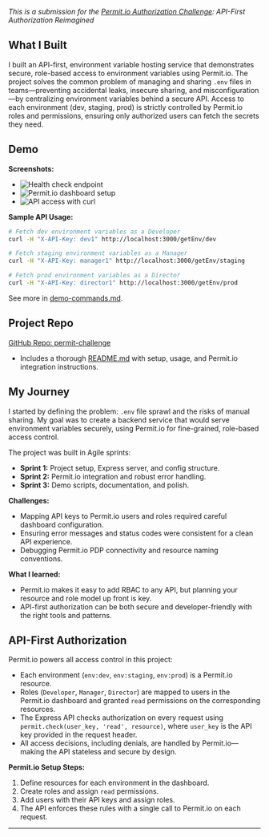 *This is a submission for the [Permit.io Authorization Challenge](https://dev.to/challenges/permit_io): API-First Authorization Reimagined*

## What I Built

I built an API-first, environment variable hosting service that demonstrates secure, role-based access to environment variables using Permit.io. The project solves the common problem of managing and sharing `.env` files in teams—preventing accidental leaks, insecure sharing, and misconfiguration—by centralizing environment variables behind a secure API. Access to each environment (dev, staging, prod) is strictly controlled by Permit.io roles and permissions, ensuring only authorized users can fetch the secrets they need.

## Demo

<!-- If you have a live deployment, insert the link here. Otherwise, use screenshots or a video. Example: -->

**Screenshots:**

- ![Health check endpoint](https://i.imgur.com/your_healthcheck_screenshot.png)
- ![Permit.io dashboard setup](https://i.imgur.com/your_permitio_dashboard.png)
- ![API access with curl](https://i.imgur.com/your_curl_demo.png)

**Sample API Usage:**
```sh
# Fetch dev environment variables as a Developer
curl -H "X-API-Key: dev1" http://localhost:3000/getEnv/dev

# Fetch staging environment variables as a Manager
curl -H "X-API-Key: manager1" http://localhost:3000/getEnv/staging

# Fetch prod environment variables as a Director
curl -H "X-API-Key: director1" http://localhost:3000/getEnv/prod
```
See more in [demo-commands.md](./demo-commands.md).

## Project Repo

[GitHub Repo: permit-challenge](https://github.com/yourusername/permit-challenge)

- Includes a thorough [README.md](./README.md) with setup, usage, and Permit.io integration instructions.

## My Journey

I started by defining the problem: `.env` file sprawl and the risks of manual sharing. My goal was to create a backend service that would serve environment variables securely, using Permit.io for fine-grained, role-based access control.

The project was built in Agile sprints:
- **Sprint 1:** Project setup, Express server, and config structure.
- **Sprint 2:** Permit.io integration and robust error handling.
- **Sprint 3:** Demo scripts, documentation, and polish.

**Challenges:**  
- Mapping API keys to Permit.io users and roles required careful dashboard configuration.
- Ensuring error messages and status codes were consistent for a clean API experience.
- Debugging Permit.io PDP connectivity and resource naming conventions.

**What I learned:**  
- Permit.io makes it easy to add RBAC to any API, but planning your resource and role model up front is key.
- API-first authorization can be both secure and developer-friendly with the right tools and patterns.

## API-First Authorization

Permit.io powers all access control in this project:
- Each environment (`env:dev`, `env:staging`, `env:prod`) is a Permit.io resource.
- Roles (`Developer`, `Manager`, `Director`) are mapped to users in the Permit.io dashboard and granted `read` permissions on the corresponding resources.
- The Express API checks authorization on every request using `permit.check(user_key, 'read', resource)`, where `user_key` is the API key provided in the request header.
- All access decisions, including denials, are handled by Permit.io—making the API stateless and secure by design.

**Permit.io Setup Steps:**
1. Define resources for each environment in the dashboard.
2. Create roles and assign `read` permissions.
3. Add users with their API keys and assign roles.
4. The API enforces these rules with a single call to Permit.io on each request.

---

<!-- Team Submissions: Please pick one member to publish the submission and credit teammates by listing their DEV usernames directly in the body of the post. -->

<!-- Don't forget to add a cover image (if you want). -->

<!-- Thanks for participating! -->
